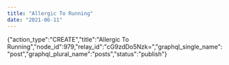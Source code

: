```yaml
---
title: "Allergic To Running"
date: "2021-06-11"
---
```


{"action\_type":"CREATE","title":"Allergic To Running","node\_id":979,"relay\_id":"cG9zdDo5Nzk=","graphql\_single\_name":"post","graphql\_plural\_name":"posts","status":"publish"}

